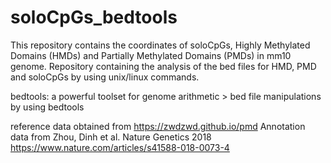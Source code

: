 # soloCpGs_bedtools
This repository contains the coordinates of soloCpGs, Highly Methylated Domains (HMDs) and Partially Methylated Domains (PMDs) in mm10 genome. 
Repository containing the analysis of the bed files for HMD, PMD and  soloCpGs by using unix/linux commands. 

bedtools: a powerful toolset for genome arithmetic > bed file manipulations by using bedtools 

reference data obtained from https://zwdzwd.github.io/pmd
Annotation data from Zhou, Dinh et al. Nature Genetics 2018 https://www.nature.com/articles/s41588-018-0073-4
